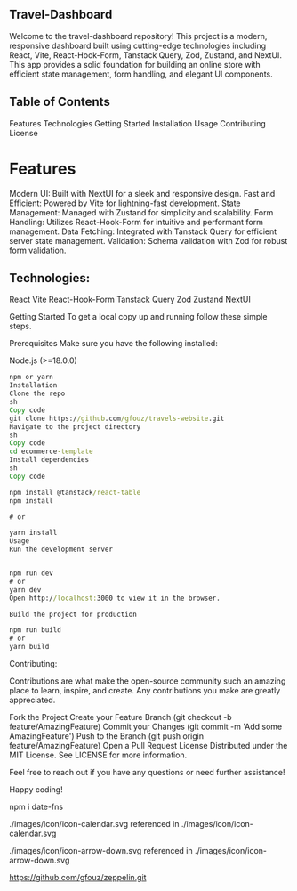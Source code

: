 ## Travel-Dashboard 

Welcome to the travel-dashboard repository! This project is a modern, 
responsive dashboard built using cutting-edge technologies including React, 
Vite, React-Hook-Form, Tanstack Query, Zod, Zustand, and NextUI. 
This app provides a solid foundation for building an online store 
with efficient state management, form handling, and elegant UI components.

## Table of Contents

Features
Technologies
Getting Started
Installation
Usage
Contributing
License

# Features

Modern UI: Built with NextUI for a sleek and responsive design.
Fast and Efficient: Powered by Vite for lightning-fast development.
State Management: Managed with Zustand for simplicity and scalability.
Form Handling: Utilizes React-Hook-Form for intuitive and performant form management.
Data Fetching: Integrated with Tanstack Query for efficient server state management.
Validation: Schema validation with Zod for robust form validation.

## Technologies:

React
Vite
React-Hook-Form
Tanstack Query
Zod
Zustand
NextUI

Getting Started
To get a local copy up and running follow these simple steps.

Prerequisites
Make sure you have the following installed:

Node.js (>=18.0.0)

```cmd
npm or yarn
Installation
Clone the repo
sh
Copy code
git clone https://github.com/gfouz/travels-website.git
Navigate to the project directory
sh
Copy code
cd ecommerce-template
Install dependencies
sh
Copy code

npm install @tanstack/react-table
npm install

# or

yarn install
Usage
Run the development server


npm run dev
# or
yarn dev
Open http://localhost:3000 to view it in the browser.

Build the project for production

npm run build
# or
yarn build
```

Contributing:

Contributions are what make the open-source community such an amazing place to learn, inspire, and create. Any contributions you make are greatly appreciated.

Fork the Project
Create your Feature Branch (git checkout -b feature/AmazingFeature)
Commit your Changes (git commit -m 'Add some AmazingFeature')
Push to the Branch (git push origin feature/AmazingFeature)
Open a Pull Request
License
Distributed under the MIT License. See LICENSE for more information.

Feel free to reach out if you have any questions or need further assistance!

Happy coding!

npm i date-fns

./images/icon/icon-calendar.svg referenced in ./images/icon/icon-calendar.svg

./images/icon/icon-arrow-down.svg referenced in ./images/icon/icon-arrow-down.svg

https://github.com/gfouz/zeppelin.git

